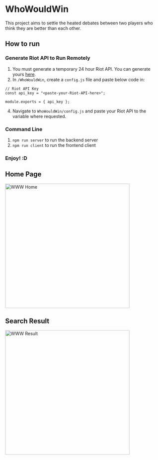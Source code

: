 # WhoWouldWin

This project aims to settle the heated debates between two players who think they are better than each other.

## How to run

### Generate Riot API to Run Remotely
1. You must generate a temporary 24 hour Riot API. You can generate yours [here](https://developer.riotgames.com).
2. In `/WhoWouldWin`, create a `config.js` file and paste below code in:

```
// Riot API Key
const api_key = "<paste-your-Riot-API-here>";

module.exports = { api_key };
```
4. Navigate to `WhoWouldWin/config.js` and paste your Riot API to the variable where requested.

### Command Line
1. `npm run server` to run the backend server
2. `npm run client` to run the frontend client

### Enjoy! :D

## Home Page
<img width="400" alt="WWW Home" src="https://user-images.githubusercontent.com/43192371/133006418-6d624506-840b-45d9-bbdf-f6307430d745.png">

## Search Result
<img width="400" alt="WWW Result" src="https://user-images.githubusercontent.com/43192371/133006429-6f43b2cf-5398-4145-964c-604a0138416b.png">


